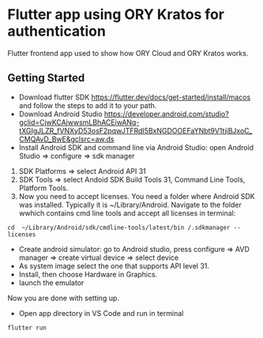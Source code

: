 #  Flutter app using ORY Kratos for authentication

Flutter frontend app used to show how ORY Cloud and ORY Kratos works. 

## Getting Started

- Download flutter SDK https://flutter.dev/docs/get-started/install/macos and follow the steps to add it to your path.
- Download Android Studio https://developer.android.com/studio?gclid=CjwKCAjwwsmLBhACEiwANq-tXGIgJLZR_fVNXyD53osF2pqwJTFRdI5BxNGDOOEFaYNbt9V1tjiBJxoC_CMQAvD_BwE&gclsrc=aw.ds
- Install Android SDK and command line via Android Studio: open Android Studio => configure => sdk manager 
1. SDK Platforms => select Android API 31
2. SDK Tools => select Andoid SDK Build Tools 31, Command Line Tools, Platform Tools. 
3. Now you need to accept licenses. You need a folder where Android SDK was installed. Typically it is ~/Library/Android. Navigate to the folder wwhich contains cmd line tools and accept all licenses in terminal:
  
```console
cd  ~/Library/Android/sdk/cmdline-tools/latest/bin /.sdkmanager --licenses
``` 
- Create android simulator: go to Android studio, press configure => AVD manager => create virtual device => select device 
- As system image select the one that supports API level 31. 
- Install, then choose Hardware in Graphics.
- launch the emulator

Now you are done with setting up.

- Open app directory in VS Code and run in terminal
```console
flutter run 
``` 

